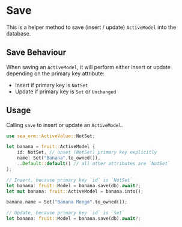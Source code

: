 # Save

This is a helper method to save (insert / update) `ActiveModel` into the database.

## Save Behaviour

When saving an `ActiveModel`, it will perform either insert or update depending on the primary key attribute:

- Insert if primary key is `NotSet`
- Update if primary key is `Set` or `Unchanged`

## Usage

Calling `save` to insert or update an `ActiveModel`.

```rust
use sea_orm::ActiveValue::NotSet;

let banana = fruit::ActiveModel {
    id: NotSet, // unset (NotSet) primary key explicitly
    name: Set("Banana".to_owned()),
    ..Default::default() // all other attributes are `NotSet`
};

// Insert, because primary key `id` is `NotSet`
let banana: fruit::Model = banana.save(db).await?;
let mut banana: fruit::ActiveModel = banana.into();

banana.name = Set("Banana Mongo".to_owned());

// Update, because primary key `id` is `Set`
let banana: fruit::Model = banana.save(db).await?;
```
